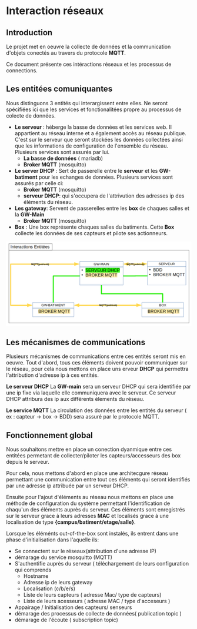 # Interaction réseaux 
## Introduction 
Le projet met en oeuvre la collecte de données et la communication d'objets conectés au travers du protocole **MQTT**.

Ce document présente ces intéractions réseaux et les processus de connections. 

## Les entitées comuniquantes 

Nous distinguons 3 entités qui interargissent entre elles. Ne seront spécifiées ici que les services et fonctionalitées propre au processus de colecte de données.

+ **Le serveur**  : héberge la basse de données et les services web. Il appartient au réseau interne et a également accès au réseau publique. C'est sur le serveur que seront stockées les données collectées ainsi que les informations de configuration de l'ensemble du réseau. Plusieurs services sont assurés par lui. 
	- **La basse de données** ( mariadb) 
	- **Broker MQTT** (mosquitto)
+ **Le server DHCP** : Sert de passerelle entre le **serveur** et les **GW-batiment** pour les echanges de données. Plusieurs services sont assurés par celle ci:
	- **Broker MQTT** (mosquitto)
	- **serveur DHCP**: qui s'occupera de l'attrivution des adresses ip des éléments du réseau.
+ **Les gateway**: Servent de passerelles entre les **box** de chaques salles et la **GW-Main**
	- **Broker MQTT** (mosquitto)
+ **Box** : Une box représente chaques salles du batiments. Cette **Box** collecte les données de ses capteurs et pilote ses actionneurs.

![Schemas interactions](/config-raspbery/SCHEMAS/SCHEMAS_EXPORT/0-1_interaction-entite.png)

## Les mécanismes de communications

Plusieurs mécanismes de communications entre ces entités seront mis en oeuvre. Tout d'abord, tous ces éléments doivent pouvoir communiquer sur le réseau, pour cela nous mettons en place uns erveur **DHCP** qui permettra l'attribution d'adresse ip à ces entités.

**Le serveur DHCP** 
La **GW-main** sera un serveur DHCP qui sera identifiée par une ip fixe via laquelle elle communiquera avec le serveur. Ce serveur DHCP attribura des ip aux différents élements du réseau. 

**Le service MQTT**
La circulation des données entre les entités du serveur ( ex : capteur -> box -> BDD) sera assuré par le protocole MQTT. 

## Fonctionnement global

Nous souhaitons mettre en place un conection dyanmique entre ces entitées permetant de collecter/piloter les capteurs/accesseurs des box depuis le serveur. 

Pour cela, nous mettons d'abord en place une architecgure réseau permettant une communication entre tout ces éléments qui seront identifiés par une adresse ip attribuée par un serveur DHCP. 

Ensuite pour l'ajout d'éléments au réseau nous mettons en place une méthode de configuration du système permettant l'identification de chaqu'un des éléments auprès du serveur. Ces éléments sont enregistrés sur le serveur grace à leurs adresses **MAC** et localisés grace à une localisation de type __{campus/batiment/etage/salle}__. 

Lorsque les éléménts out-of-the-box sont instalés, ils entrent dans une phase d'initialisation dans l'aquelle ils:
+ Se connectent sur le réseaux(attribution d'une adresse IP)
+ démarage du service mosquitto (MQTT)
+ S'authentifie auprès du serveur ( téléchargement de leurs configuration qui comprends 
	+ Hostname
	+ Adresse ip de leurs gateway
	+ Localisation (c/b/e/s)
	+ Liste de leurs capteurs ( adresse Mac/ type de capteurs) 
	+ Liste de leurs acesseurs ( adresse MAC / type d'acceseurs ) 
+ Appairage / Initialisation des capteurs/ senseurs
+ démarage des processus de collecte de données( publication topic ) 
+ démarage de l'écoute ( subscription topic) 



